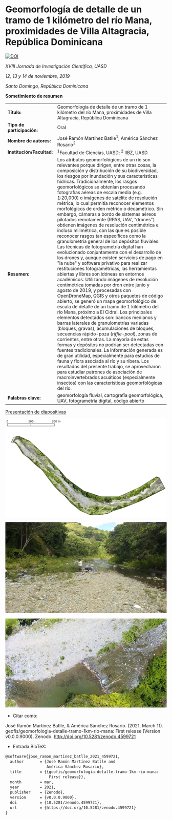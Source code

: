 # Geomorfología de detalle de un tramo de 1 kilómetro del río Mana, proximidades de Villa Altagracia, República Dominicana

[![DOI](https://zenodo.org/badge/212830847.svg)](https://zenodo.org/badge/latestdoi/212830847)


*XVIII Jornada de Investigación Científica, UASD*

*12, 13 y 14 de noviembre, 2019*

*Santo Domingo, República Dominicana*

**Sometimiento de resumen**

| | |
|:--|:-----------|
| **Título:** | Geomorfología de detalle de un tramo de 1 kilómetro del río Mana, proximidades de Villa Altagracia, República Dominicana |
| **Tipo de participación:** | Oral |
| **Nombre de autores:** | José Ramón Martínez Batlle<sup>1</sup>, América Sánchez Rosario<sup>2</sup> |
| **Institución/Facultad:** | <sup>1</sup>Facultad de Ciencias, UASD; <sup>2</sup> IIBZ, UASD |
| **Resumen:** | Los atributos geomorfológicos de un río son relevantes porque dirigen, entre otras cosas, la composición y distribución de su biodiversidad, los riesgos por inundación y sus características hídricas. Tradicionalmente, los rasgos geomorfológicos se obtenían procesando fotografías aéreas de escala media (e.g. 1:20,000) o imágenes de satélite de resolución métrica, lo cual permitía reconocer elementos morfológicos de orden métrico o decamétrico. Sin embargo, cámaras a bordo de sistemas aéreos pilotados remotamente (RPAS, UAV, "drones") obtienen imágenes de resolución centimétrica e incluso milimétrica, con las que es posible reconocer rasgos tan específicos como la granulometría general de los depósitos fluviales. Las técnicas de fotogrametría digital han evolucionado conjuntamente con el desarrollo de los drones y, aunque existen servicios de pago en "la nube" y software privativo para realizar restituciones fotogramétricas, las herramientas abiertas y libres son idóneas en entornos académicos. Utilizando imágenes de resolución centimétrica tomadas por dron entre junio y agosto de 2019, y procesadas con OpenDroneMap, QGIS y otros paquetes de código abierto, se generó un mapa geomorfológico de escala de detalle de un tramo de 1 kilómetro del río Mana, próximo a El Cidral. Los principales elementos detectados son: bancos medianos y barras laterales de granulometrías variadas (bloques, gravas), acumulaciones de bloques, secuencias rápido-poza (*riffle-pool*), zonas de corrientes, entre otras. La mayoría de estas formas y depósitos no podrían ser detectadas con fuentes tradicionales. La información generada es de gran utilidad, especialmente para estudios de fauna y flora asociada al río y su ribera. Los resultados del presente trabajo, se aprovecharon para estudiar patrones de asociación de macroinvertebrados acuáticos (especialmente insectos) con las características geomorfológicas del río. |
| **Palabras clave:** | geomorfología fluvial, cartografía geomorfológica, UAV, fotogrametría digital, código abierto |

[Presentación de diapositivas](https://geofis.github.io/geomorfologia-detalle-tramo-1km-rio-mana/)

![Mapas superpuestos](img/mapas_superpuestos.gif)

![](img/1562943725360.jpg)

![](vista-parcial.jpg)

* Citar como:

José Ramón Martínez Batlle, & América Sánchez Rosario. (2021, March 11). geofis/geomorfologia-detalle-tramo-1km-rio-mana: First release (Version v0.0.0.9000). Zenodo. http://doi.org/10.5281/zenodo.4599721

* Entrada BibTeX:

```
@software{jose_ramon_martinez_batlle_2021_4599721,
  author       = {José Ramón Martínez Batlle and
                  América Sánchez Rosario},
  title        = {{geofis/geomorfologia-detalle-tramo-1km-rio-mana: 
                   First release}},
  month        = mar,
  year         = 2021,
  publisher    = {Zenodo},
  version      = {v0.0.0.9000},
  doi          = {10.5281/zenodo.4599721},
  url          = {https://doi.org/10.5281/zenodo.4599721}
}
```
